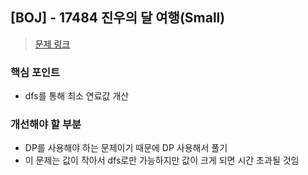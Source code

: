 ## [BOJ] - 17484 진우의 달 여행(Small)
>[문제 링크](https://www.acmicpc.net/problem/17484)

### 핵심 포인트
- dfs를 통해 최소 연료값 개산 

### 개선해야 할 부분
- DP를 사용해야 하는 문제이기 때문에 DP 사용해서 풀기
- 이 문제는 값이 작아서 dfs로만 가능하지만 값이 크게 되면 시간 초과될 것임 